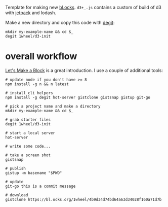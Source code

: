 Template for making new [bl.ocks](bl.ocks.org). `d3+_.js` contains a custom of build of d3 with [jetpack](https://github.com/gka/d3-jetpack) and lodash.

Make a new directory and copy this code with [degit](https://github.com/Rich-Harris/degit): 

```
mkdir my-example-name && cd $_
degit 1wheel/d3-init
```

# overall workflow
[Let's Make a Block](https://bost.ocks.org/mike/block/) is a great introduction. I use a couple of additional tools: 

```
# update node if you don't have >= 8
npm install -g n && n latest

# install cli helpers
npm install -g degit hot-server gistclone gistsnap gistup git-go

# pick a project name and make a directory
mkdir my-example-name && cd $_

# grab starter files
degit 1wheel/d3-init

# start a local server
hot-server

# write some code...

# take a screen shot
gistsnap

# publish
gistup -m basename "$PWD"

# update
git-go this is a commit message

# download
gistclone https://bl.ocks.org/1wheel/4b9d34d74bd64a63d34028f160a71d7b
```